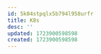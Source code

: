 ```yaml
---
id: 5k04stpqlx5b794l958urfr
title: K8s
desc: ''
updated: 1723900598598
created: 1723900598598
---
```

